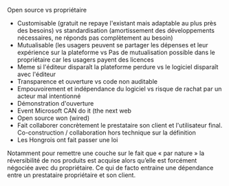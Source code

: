 Open source vs propriétaire

- Customisable (gratuit ne repaye l'existant mais adaptable au plus près des besoins) vs standardisation (amortissement des développements nécessaires, ne réponds pas complètement au besoin)
- Mutualisable (les usagers peuvent se partager les dépenses et leur expérience sur la plateforme vs Pas de mutualisation possible dans le propriétaire car les usagers payent des licences
- Meme si l'éditeur disparaît la plateforme perdure vs le logiciel disparaît avec l'éditeur
- Transparence et ouverture vs code non auditable
- Empouvoirement et indépendance du logiciel vs risque de rachat par un acteur mal intentionné
- Démonstration d'ouverture
- Event Microsoft CAN do it (the next web
- Open source won (wired)
- Fait collaborer concrètement le prestataire son client et l'utilisateur final. Co-construction / collaboration hors technique sur la définition
- Les Hongrois ont fait passer une loi

Notamment pour remettre une couche sur le fait que « par nature » la réversibilité de nos produits est acquise alors qu’elle est forcément négociée avec du propriétaire. Ce qui de facto entraine une dépendance entre un prestataire propriétaire et son client.

